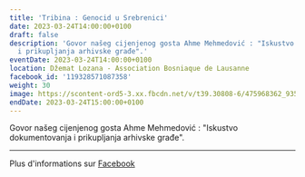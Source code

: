 ```yaml
---
title: 'Tribina : Genocid u Srebrenici'
date: 2023-03-24T14:00:00+0100
draft: false
description: 'Govor našeg cijenjenog gosta Ahme Mehmedović : "Iskustvo dokumentovanja
  i prikupljanja arhivske građe".'
eventDate: 2023-03-24T14:00:00+0100
location: Džemat Lozana - Association Bosniaque de Lausanne
facebook_id: '119328571087358'
weight: 30
image: https://scontent-ord5-3.xx.fbcdn.net/v/t39.30808-6/475968362_935496025377664_1254503329331924344_n.jpg?_nc_cat=109&ccb=1-7&_nc_sid=9e60e4&_nc_ohc=ocwVJy4jeNkQ7kNvwGXwB4b&_nc_oc=AdmV757i6cVTm989Tnju2jW5WmFlF235M84IuJ15Gv4vHU520oOabzU616c2iaWAb2E&_nc_zt=23&_nc_ht=scontent-ord5-3.xx&edm=ABTKTjYEAAAA&_nc_gid=56YVmBJNl54c9ELyt1bUAQ&oh=00_AfSVtbN68EUDOIvuqNL3KNUahs3n1y7JvCFNnaoU9rNtxA&oe=68934447
endDate: 2023-03-24T15:00:00+0100
---
```


Govor našeg cijenjenog gosta Ahme Mehmedović : "Iskustvo dokumentovanja i prikupljanja arhivske građe".

---

Plus d'informations sur [Facebook](https://facebook.com/events/119328571087358)